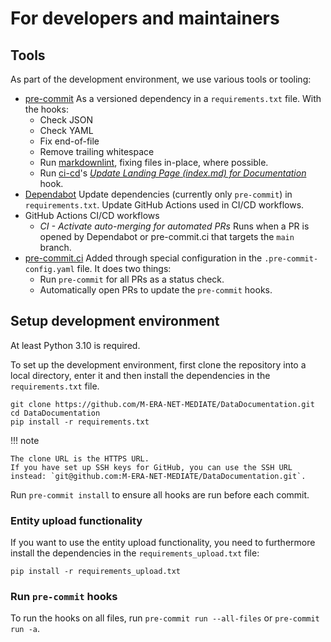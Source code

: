 <!-- markdownlint-disable MD046 -->
# For developers and maintainers

## Tools

As part of the development environment, we use various tools or tooling:

- [pre-commit](https://pre-commit.com)
  As a versioned dependency in a `requirements.txt` file.
  With the hooks:
  - Check JSON
  - Check YAML
  - Fix end-of-file
  - Remove trailing whitespace
  - Run [markdownlint](https://github.com/DavidAnson/markdownlint-cli2), fixing files in-place, where possible.
  - Run [ci-cd](https://SINTEF.github.io/ci-cd)'s [_Update Landing Page (index.md) for Documentation_](https://SINTEF.github.io/ci-cd/latest/hooks/docs_landing_page) hook.
- [Dependabot](https://docs.github.com/en/code-security/dependabot)
  Update dependencies (currently only `pre-commit`) in `requirements.txt`.
  Update GitHub Actions used in CI/CD workflows.
- GitHub Actions CI/CD workflows
  - _CI - Activate auto-merging for automated PRs_
    Runs when a PR is opened by Dependabot or pre-commit.ci that targets the `main` branch.
- [pre-commit.ci](https://pre-commit.ci)
  Added through special configuration in the `.pre-commit-config.yaml` file.
  It does two things:
  - Run `pre-commit` for all PRs as a status check.
  - Automatically open PRs to update the `pre-commit` hooks.

## Setup development environment

At least Python 3.10 is required.

To set up the development environment, first clone the repository into a local directory, enter it and then install the dependencies in the `requirements.txt` file.

```shell
git clone https://github.com/M-ERA-NET-MEDIATE/DataDocumentation.git
cd DataDocumentation
pip install -r requirements.txt
```

!!! note

    The clone URL is the HTTPS URL.
    If you have set up SSH keys for GitHub, you can use the SSH URL instead: `git@github.com:M-ERA-NET-MEDIATE/DataDocumentation.git`.

Run `pre-commit install` to ensure all hooks are run before each commit.

### Entity upload functionality

If you want to use the entity upload functionality, you need to furthermore install the dependencies in the `requirements_upload.txt` file:

```shell
pip install -r requirements_upload.txt
```

### Run `pre-commit` hooks

To run the hooks on all files, run `pre-commit run --all-files` or `pre-commit run -a`.
